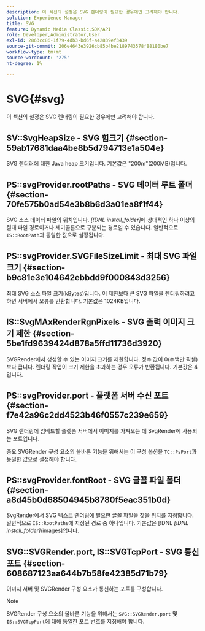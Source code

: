 ```yaml
---
description: 이 섹션의 설정은 SVG 렌더링이 필요한 경우에만 고려해야 합니다.
solution: Experience Manager
title: SVG
feature: Dynamic Media Classic,SDK/API
role: Developer,Administrator,User
exl-id: 2863cc86-1f79-4db3-bd6f-a42839ef3439
source-git-commit: 206e4643e3926cb85b4be2189743578f88180be7
workflow-type: tm+mt
source-wordcount: '275'
ht-degree: 1%

---
```


# SVG{#svg}

이 섹션의 설정은 SVG 렌더링이 필요한 경우에만 고려해야 합니다.

## SV::SvgHeapSize - SVG 힙크기 {#section-59ab17681daa4be8b5d794713e1a504e}

SVG 렌더러에 대한 Java heap 크기입니다. 기본값은 &quot;200m&quot;(200MB)입니다.

## PS::svgProvider.rootPaths - SVG 데이터 루트 폴더 {#section-70fe575b0ad54e3b8b6d3a01ea8f1f44}

SVG 소스 데이터 파일의 위치입니다. *[!DNL install_folder]*&#x200B;에 상대적인 하나 이상의 절대 파일 경로이거나 세미콜론으로 구분되는 경로일 수 있습니다. 일반적으로 `IS::RootPath`과 동일한 값으로 설정됩니다.

## PS::svgProvider.SVGFileSizeLimit - 최대 SVG 파일 크기 {#section-b9c81e3e104642ebbdd9f000843d3256}

최대 SVG 소스 파일 크기(kBytes)입니다. 이 제한보다 큰 SVG 파일을 렌더링하려고 하면 서버에서 오류를 반환합니다. 기본값은 1024KB입니다.

## IS::SvgMAxRenderRgnPixels - SVG 출력 이미지 크기 제한 {#section-5be1fd9639424d878a5ffd11736d3920}

SVGRender에서 생성할 수 있는 이미지 크기를 제한합니다. 정수 값이 0(수백만 픽셀)보다 큽니다. 렌더링 작업이 크기 제한을 초과하는 경우 오류가 반환됩니다. 기본값은 4입니다.

## PS::svgProvider.port - 플랫폼 서버 수신 포트 {#section-f7e42a96c2dd4523b46f0557c239e659}

SVG 렌더링에 임베드할 플랫폼 서버에서 이미지를 가져오는 데 SvgRender에 사용되는 포트입니다.

중요 SVGRender 구성 요소의 올바른 기능을 위해서는 이 구성 옵션을 `TC::PsPort`과 동일한 값으로 설정해야 합니다.

## PS::svgProvider.fontRoot - SVG 글꼴 파일 폴더 {#section-a8d45b0d68504945b8780f5eac351b0d}

SvgRender에서 SVG 텍스트 렌더링에 필요한 글꼴 파일을 찾을 위치를 지정합니다. 일반적으로 `IS::RootPaths`에 지정된 경로 중 하나입니다. 기본값은 [!DNL *[!DNL install_folder]*/images]입니다.

## SVG::SVGRender.port, IS::SVGTcpPort - SVG 통신 포트 {#section-608687123aa644b7b58fe42385d71b79}

이미지 서버 및 SVGRender 구성 요소가 통신하는 포트를 구성합니다.

>[!NOTE]
>
>SVGRender 구성 요소의 올바른 기능을 위해서는 `SVG::SVGRender.port` 및 `IS::SVGTcpPort`에 대해 동일한 포트 번호를 지정해야 합니다.
